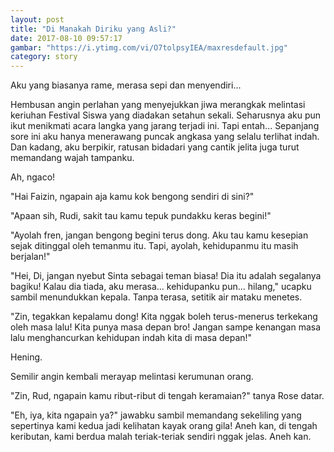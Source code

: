 ```yaml
---
layout: post
title: "Di Manakah Diriku yang Asli?"
date: 2017-08-10 09:57:17
gambar: "https://i.ytimg.com/vi/O7tolpsyIEA/maxresdefault.jpg"
category: story
---
```


Aku yang biasanya rame, merasa sepi dan menyendiri...

Hembusan angin perlahan yang menyejukkan jiwa merangkak melintasi keriuhan Festival Siswa yang diadakan setahun sekali. Seharusnya aku pun ikut menikmati acara langka yang jarang terjadi ini. Tapi entah... Sepanjang sore ini aku hanya menerawang puncak angkasa yang selalu terlihat indah. Dan kadang, aku berpikir, ratusan bidadari yang cantik jelita juga turut memandang wajah tampanku.

Ah, ngaco!

"Hai Faizin, ngapain aja kamu kok bengong sendiri di sini?"

"Apaan sih, Rudi, sakit tau kamu tepuk pundakku keras begini!"

"Ayolah fren, jangan bengong begini terus dong. Aku tau kamu kesepian sejak ditinggal oleh temanmu itu. Tapi, ayolah, kehidupanmu itu masih berjalan!"

"Hei, Di, jangan nyebut Sinta sebagai teman biasa! Dia itu adalah segalanya bagiku! Kalau dia tiada, aku merasa... kehidupanku pun... hilang," ucapku sambil menundukkan kepala. Tanpa terasa, setitik air mataku menetes.

"Zin, tegakkan kepalamu dong! Kita nggak boleh terus-menerus terkekang oleh masa lalu! Kita punya masa depan bro! Jangan sampe kenangan masa lalu menghancurkan kehidupan indah kita di masa depan!"

Hening.

Semilir angin kembali merayap melintasi kerumunan orang.

"Zin, Rud, ngapain kamu ribut-ribut di tengah keramaian?" tanya Rose datar.

"Eh, iya, kita ngapain ya?" jawabku sambil memandang sekeliling yang sepertinya kami kedua jadi kelihatan kayak orang gila! Aneh kan, di tengah keributan, kami berdua malah teriak-teriak sendiri nggak jelas. Aneh kan.